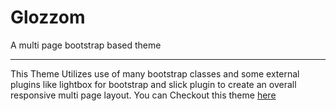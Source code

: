 # Glozzom
A multi page bootstrap based theme
- - - -
This Theme Utilizes use of many bootstrap classes and some external plugins like lightbox for bootstrap and slick plugin to create an overall responsive multi page layout.
You can Checkout this theme [here](https://coding-spidey.github.io/Glozzom/ "Glozzom Theme")
